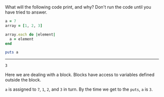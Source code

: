 What will the following code print, and why? Don't run the code until you have tried to answer.
```ruby
a = 7
array = [1, 2, 3]

array.each do |element|
  a = element
end

puts a
```

---

`3`

Here we are dealing with a block. Blocks have access to variables defined outside the block.

`a` is assigned to `7`, `1`, `2`, and `3` in turn. By the time we get to the `puts`, `a` is `3`.